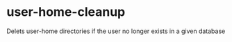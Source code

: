 user-home-cleanup
=================

Delets user-home directories if the user no longer exists in a given database
